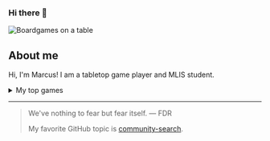 ### Hi there 👋

<!--
**caladan7/caladan7** is a ✨ _special_ ✨ repository because its `README.md` (this file) appears on your GitHub profile.

Here are some ideas to get you started:

- 🔭 I’m currently working on my MLIS
- 🌱 I’m currently learning about metadata and digital curation
- 👯 I’m looking to collaborate on ...
- 🤔 I’m looking for help with school projects
- 💬 Ask me about what games I am playing
- 📫 How to reach me: ...
- 😄 Pronouns: he/him
- ⚡ Fun fact: ...
-->
<picture>
 <source media="(prefers-color-scheme: dark)" srcset="https://cdn.apartmenttherapy.info/image/upload/v1667575155/stock/custom%20stock/2022-11-custom-stock/games-0228-edit.jpg">
 <source media="(prefers-color-scheme: light)" srcset="https://cdn.apartmenttherapy.info/image/upload/v1667575155/stock/custom%20stock/2022-11-custom-stock/games-0228-edit.jpg">
 <img alt="Boardgames on a table" src="https://cdn.apartmenttherapy.info/image/upload/v1667575155/stock/custom%20stock/2022-11-custom-stock/games-0228-edit.jpg">
</picture>

## About me

<!-- TO DO: add more details about me later -->
Hi, I'm Marcus! I am a tabletop game player and MLIS student.

<details>
<summary>My top games</summary>

| Rank | Games         |
|-----:|---------------|
|     1| Mysterium     |
|     2| Catan         |
|     3| Warhammer 40k |

</details>

---
> We've nothing to fear but fear itself.
— FDR
>
> My favorite GitHub topic is [community-search](https://github.com/AthenaAI/community-search).
